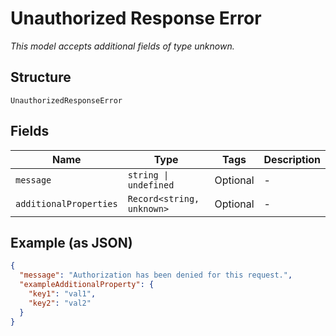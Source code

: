 
# Unauthorized Response Error

*This model accepts additional fields of type unknown.*

## Structure

`UnauthorizedResponseError`

## Fields

| Name | Type | Tags | Description |
|  --- | --- | --- | --- |
| `message` | `string \| undefined` | Optional | - |
| `additionalProperties` | `Record<string, unknown>` | Optional | - |

## Example (as JSON)

```json
{
  "message": "Authorization has been denied for this request.",
  "exampleAdditionalProperty": {
    "key1": "val1",
    "key2": "val2"
  }
}
```

